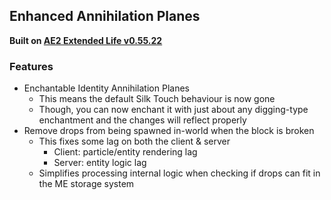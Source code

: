 ## Enhanced Annihilation Planes

**Built on [AE2 Extended Life v0.55.22](https://www.curseforge.com/minecraft/mc-mods/ae2-extended-life/files/4724395)**

### Features

- Enchantable Identity Annihilation Planes
  - This means the default Silk Touch behaviour is now gone
  - Though, you can now enchant it with just about any digging-type enchantment and the changes will reflect properly
- Remove drops from being spawned in-world when the block is broken
  - This fixes some lag on both the client & server
    - Client: particle/entity rendering lag
    - Server: entity logic lag
  - Simplifies processing internal logic when checking if drops can fit in the ME storage system